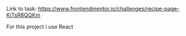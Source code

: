 Link to task: https://www.frontendmentor.io/challenges/recipe-page-KiTsR8QQKm

For this project i use React
